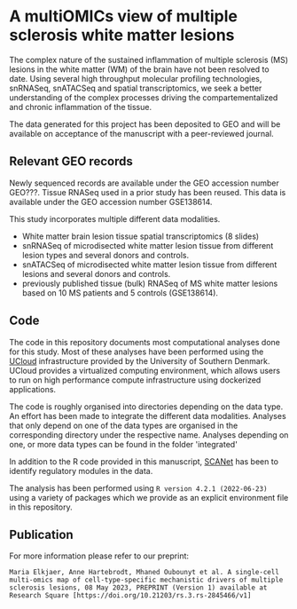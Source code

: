 # A multiOMICs view of multiple sclerosis white matter lesions

The complex nature of the sustained inflammation of multiple sclerosis (MS) lesions in the white matter (WM) of the brain have not been resolved to date. Using several high throughput molecular profiling technologies, snRNASeq, snATACSeq and spatial transcriptomics, we seek a better understanding of the complex processes driving the compartementalized and chronic inflammation of the tissue.

The data generated for this project has been deposited to GEO and will be available on acceptance of the manuscript with a peer-reviewed journal.


## Relevant GEO records

Newly sequenced records are available under the GEO accession number GEO???. Tissue RNASeq used in a prior study has been reused. This data is available under the GEO accession number GSE138614.

This study incorporates multiple different data modalities.
- White matter brain lesion tissue spatial transcriptomics (8 slides)
- snRNASeq of microdisected white matter lesion tissue from different lesion types and several donors and controls.
- snATACSeq of microdisected white matter lesion tissue from different lesions and several donors and controls.
- previously published tissue (bulk) RNASeq of MS white matter lesions based on 10 MS patients and 5 controls (GSE138614).


## Code
The code in this repository documents most computational analyses done for this study. Most of these analyses have been performed using the [UCloud](https://escience.sdu.dk) infrastructure provided by the University of Southern Denmark. UCloud provides a virtualized computing environment, which allows users to run on high performance compute infrastructure using dockerized applications.

The code is roughly organised into directories depending on the data type. An effort has been made to integrate the different data modalities. Analyses that only depend on one of the data types are organised in the corresponding directory under the respective name. Analyses depending on one, or more data types can be found in the folder 'integrated'

In addition to the R code provided in this manuscript, [SCANet](https://pypi.org/project/scanet/) has been to identify regulatory modules in the data.

The analysis has been performed using ```R version 4.2.1 (2022-06-23)``` using a variety of packages which we provide as an explicit environment file in this repository.



## Publication

For more information please refer to our preprint:
```
Maria Elkjaer, Anne Hartebrodt, Mhaned Oubounyt et al. A single-cell multi-omics map of cell-type-specific mechanistic drivers of multiple sclerosis lesions, 08 May 2023, PREPRINT (Version 1) available at Research Square [https://doi.org/10.21203/rs.3.rs-2845466/v1]
```
